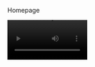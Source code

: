 Homepage


<video src='public/read-me-files/Responsive%20grid%201.mp4' width=180/>


<video src='public/read-me-files/responvie%20grid%202.mp4' width=180/>




